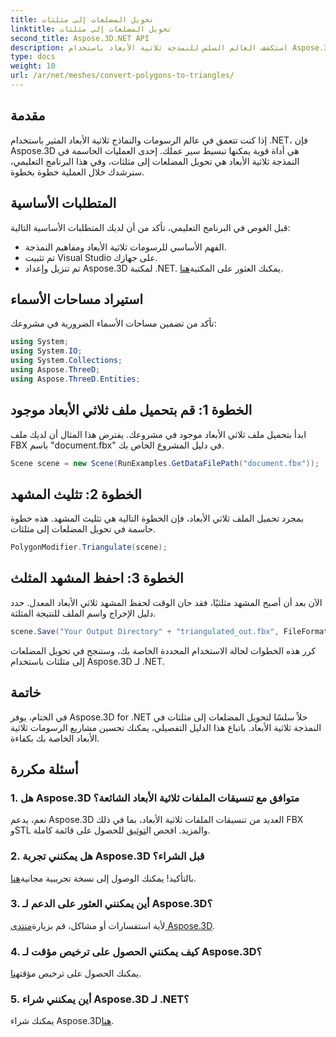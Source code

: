 ```yaml
---
title: تحويل المضلعات إلى مثلثات
linktitle: تحويل المضلعات إلى مثلثات
second_title: Aspose.3D.NET API
description: استكشف العالم السلس للنمذجة ثلاثية الأبعاد باستخدام Aspose.3D لـ .NET. قم بتحويل المضلعات إلى مثلثات بسهولة باستخدام دليلنا خطوة بخطوة. تحميل النسخة التجريبية المجانية من الآن!
type: docs
weight: 10
url: /ar/net/meshes/convert-polygons-to-triangles/
---
```

## مقدمة
إذا كنت تتعمق في عالم الرسومات والنماذج ثلاثية الأبعاد المثير باستخدام .NET، فإن Aspose.3D هي أداة قوية يمكنها تبسيط سير عملك. إحدى العمليات الحاسمة في النمذجة ثلاثية الأبعاد هي تحويل المضلعات إلى مثلثات، وفي هذا البرنامج التعليمي، سنرشدك خلال العملية خطوة بخطوة.
## المتطلبات الأساسية
قبل الغوص في البرنامج التعليمي، تأكد من أن لديك المتطلبات الأساسية التالية:
- الفهم الأساسي للرسومات ثلاثية الأبعاد ومفاهيم النمذجة.
- تم تثبيت Visual Studio على جهازك.
-  تم تنزيل وإعداد Aspose.3D لمكتبة .NET. يمكنك العثور على المكتبة[هنا](https://releases.aspose.com/3d/net/).
## استيراد مساحات الأسماء
تأكد من تضمين مساحات الأسماء الضرورية في مشروعك:
```csharp
using System;
using System.IO;
using System.Collections;
using Aspose.ThreeD;
using Aspose.ThreeD.Entities;
```
## الخطوة 1: قم بتحميل ملف ثلاثي الأبعاد موجود
ابدأ بتحميل ملف ثلاثي الأبعاد موجود في مشروعك. يفترض هذا المثال أن لديك ملف FBX باسم "document.fbx" في دليل المشروع الخاص بك.
```csharp
Scene scene = new Scene(RunExamples.GetDataFilePath("document.fbx"));
```
## الخطوة 2: تثليث المشهد
بمجرد تحميل الملف ثلاثي الأبعاد، فإن الخطوة التالية هي تثليث المشهد. هذه خطوة حاسمة في تحويل المضلعات إلى مثلثات.
```csharp
PolygonModifier.Triangulate(scene);
```
## الخطوة 3: احفظ المشهد المثلث
الآن بعد أن أصبح المشهد مثلثيًا، فقد حان الوقت لحفظ المشهد ثلاثي الأبعاد المعدل. حدد دليل الإخراج واسم الملف للنتيجة المثلثة.
```csharp
scene.Save("Your Output Directory" + "triangulated_out.fbx", FileFormat.FBX7400ASCII);
```
كرر هذه الخطوات لحالة الاستخدام المحددة الخاصة بك، وستنجح في تحويل المضلعات إلى مثلثات باستخدام Aspose.3D لـ .NET.
## خاتمة
في الختام، يوفر Aspose.3D for .NET حلاً سلسًا لتحويل المضلعات إلى مثلثات في النمذجة ثلاثية الأبعاد. باتباع هذا الدليل التفصيلي، يمكنك تحسين مشاريع الرسومات ثلاثية الأبعاد الخاصة بك بكفاءة.
## أسئلة مكررة
### 1. هل Aspose.3D متوافق مع تنسيقات الملفات ثلاثية الأبعاد الشائعة؟
 نعم، يدعم Aspose.3D العديد من تنسيقات الملفات ثلاثية الأبعاد، بما في ذلك FBX وSTL والمزيد. افحص ال[توثيق](https://reference.aspose.com/3d/net/) للحصول على قائمة كاملة.
### 2. هل يمكنني تجربة Aspose.3D قبل الشراء؟
 بالتأكيد! يمكنك الوصول إلى نسخة تجريبية مجانية[هنا](https://releases.aspose.com/).
### 3. أين يمكنني العثور على الدعم لـ Aspose.3D؟
 لأية استفسارات أو مشاكل، قم بزيارة[منتدى Aspose.3D](https://forum.aspose.com/c/3d/18).
### 4. كيف يمكنني الحصول على ترخيص مؤقت لـ Aspose.3D؟
 يمكنك الحصول على ترخيص مؤقت[هنا](https://purchase.aspose.com/temporary-license/).
### 5. أين يمكنني شراء Aspose.3D لـ .NET؟
 يمكنك شراء Aspose.3D[هنا](https://purchase.aspose.com/buy).
